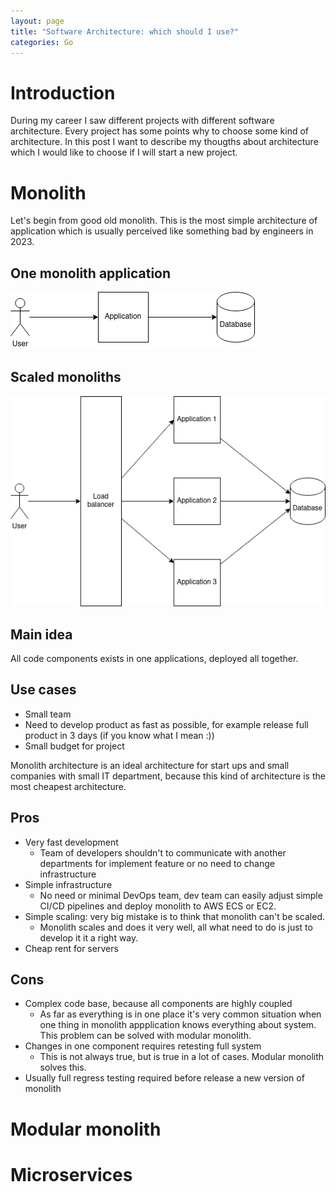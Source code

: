 ```yaml
---
layout: page
title: "Software Architecture: which should I use?"
categories: Go
---
```


# Introduction

During my career I saw different projects with different software architecture.
Every project has some points why to choose some kind of architecture. In this
post I want to describe my thougths about architecture which I would like to
choose if I will start a new project.

# Monolith

Let's begin from good old monolith. This is the most simple architecture of
application which is usually perceived like something bad by engineers in 2023.

## One monolith application

![Monolith](/attachments/2023-05-01-software-architecture/monolith.png)

## Scaled monoliths

![Monolith Scale](/attachments/2023-05-01-software-architecture/monolith_scale.png)


## Main idea

All code components exists in one applications, deployed all
together.

## Use cases

* Small team
* Need to develop product as fast as possible, for example release full product
  in 3 days (if you know what I mean :))
* Small budget for project

Monolith architecture is an ideal architecture for start ups and small
companies with small IT department, because this kind of architecture is the
most cheapest architecture.

## Pros

* Very fast development
  * Team of developers shouldn't to communicate with another departments for
    implement feature or no need to change infrastructure
* Simple infrastructure 
  * No need or minimal DevOps team, dev team can easily adjust simple CI/CD pipelines and
    deploy monolith to AWS ECS or EC2.
* Simple scaling: very big mistake is to think that monolith can't be scaled.
  * Monolith scales and does it very well, all what need to do is just to develop it it a right way.
* Cheap rent for servers

## Cons

* Complex code base, because all components are highly coupled
  * As far as everything is in one place it's very common situation when one
    thing in monolith appplication knows everything about system. This problem
    can be solved with modular monolith.
* Changes in one component requires retesting full system
  * This is not always true, but is true in a lot of cases. Modular monolith
    solves this.
* Usually full regress testing required before release a new version of
  monolith

# Modular monolith

# Microservices
